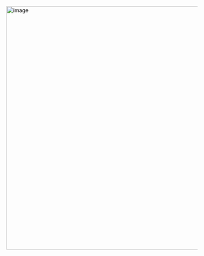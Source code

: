 <img width="642" alt="image" src="https://user-images.githubusercontent.com/113409861/236699937-ece09223-0a72-4988-9cca-8e40066eb19b.png">
